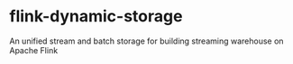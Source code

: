# flink-dynamic-storage
An unified stream and batch storage for building streaming warehouse on Apache Flink
